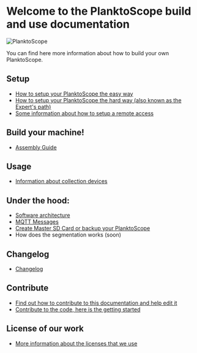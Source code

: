 # Welcome to the PlanktoScope build and use documentation

![PlanktoScope](readme/planktoscope_cad.webp)

You can find here more information about how to build your own PlanktoScope.

## Setup

 - [How to setup your PlanktoScope the easy way](easy_install.md)
 - [How to setup your PlanktoScope the hard way (also known as the Expert's path)](expert_setup.md)
 - [Some information about how to setup a remote access](remote_access.md)

## Build your machine!
 - [Assembly Guide](assembly_guide.md)
 
## Usage
 - [Information about collection devices](collection_devices.md)

## Under the hood:
 - [Software architecture](software_architecture.md)
 - [MQTT Messages](mqtt_messages.md)
 - [Create Master SD Card or backup your PlanktoScope](create_sd.md)
 - How does the segmentation works (soon)

## Changelog
 - [Changelog](changelog.md)

## Contribute
 - [Find out how to contribute to this documentation and help edit it](edit_this_doc.md)
 - [Contribute to the code, here is the getting started](edit_the_code.md)

## License of our work
 - [More information about the licenses that we use](license.md)